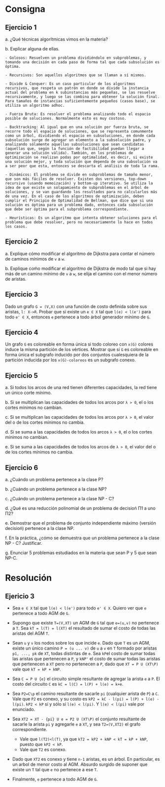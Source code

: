 Consigna
========

Ejercicio 1
-----------

a. ¿Qué técnicas algorítmicas vimos en la materia?

b. Explicar alguna de ellas.


    - Golosos: Resuelven un problema dividiéndolo en subproblemas, y tomando una decisión en cada paso de forma tal que cada subsolución es óptima.

    - Recursivos: Son aquellos algoritmos que se llaman a sí mismos.

    - Divide & Conquer: Es un caso particular de los algoritmos recursivos, que respeta un patrón en donde se divide la instancia actual del problema en k subinstancias más pequeñas, se las resuelve recursivamente, y luego se las combina para obtener la solución final. Para tamaños de instancias suficientemente pequeños (casos base), se utiliza un algoritmo adhoc.

    - Fuerza Bruta: Es resolver el problema analizando todo el espacio posible de soluciones. Normalmente esto es muy costoso.

    - Backtracking: Al igual que en una solución por fuerza bruta, se recorre todo el espacio de soluciones, que se representa comunmente como un árbol, dividiendo el espacio en subsoluciones, en donde cada subsolución surge de agregar un elemento a la subsolución padre, y analizando sólamente aquellas subsoluciones que sean candidatas (aquellas que, según la función de factibilidad puedan llegar a generar una solución válida). También, en los problemas de optimización se realizan podas por optimalidad, es decir, si existe una solución mejor, y toda solución que dependa de una subsolución va a ser peor que esta, entonces se descarta el análisis de toda la rama.

    - Dinámicos: El problema se divide en subproblemas de tamaño menor, que son más fáciles de resolver. Existen dos versiones, top-down recursivo (usando memoización) y bottom-up iterativo. Se utiliza la idea de que existe un solapamiento de subproblemas en el árbol de soluciones, y se van guardando los resultados para no calcularlos más de una vez. En el caso de los algoritmos de optimización, deben cumplir el Principio de Optimalidad de Bellman, que dice que si una solución es óptima para un problema dado, entonces cada subsolución que debe ser óptima para el subproblema correspondiente.

    - Heurísticas: Es un algoritmo que intenta obtener soluciones para el problema que debe resolver, pero no necesariamente lo hace en todos los casos.

Ejercicio 2
-----------

a. Explique cómo modificar el algoritmo de Dijkstra para contar el número de caminos mínimos de `v` a `w`.

b. Explique coḿo modificar el algoritmo de Dijkstra de modo tal que si hay más de un camino mínimo de `v` a `w`, se elija el camino con el menor número de aristas.

Ejercicio 3
-----------

Dado un grafo `G = (V,X)` con una función de costo definida sobre sus aristas, `l: X->R`. Probar que si existe un `e ∈ X` tal que `l(e) < l(e')` para todo `e' ∈ X`, entonces `e` pertenece a todo árbol generador mínimo de `G`.

Ejercicio 4
-----------

Un grafo `G` es coloreable en forma única si todo coloreo con `x(G)` colores induce la misma partición de los vértices. Mostrar que si `G` es coloreable en forma única el subgrafo inducido por dos conjuntos cualesquiera de la partición inducida por los `x(G)-coloreos` es un subgrafo conexo.

Ejercicio 5
-----------

a. Si todos los arcos de una red tienen diferentes capacidades, la red tiene un único corte mínimo.

b. Si se multiplican las capacidades de todos los arcos por `λ > 0`, el o los cortes mínimos no cambian.

c. Si se multiplican las capacidades de todos los arcos por `λ > 0`, el valor del o de los cortes mínimos no cambia.

d. Si se suma a las capacidades de todos los arcos `λ > 0`, el o los cortes mínimos no cambian.

e. Si se suma a las capacidades de todos los arcos de `λ > 0`, el valor del o de los cortes mínimos no cambia.

Ejercicio 6
-----------

a. ¿Cuándo un problema pertenece a la clase P?

b. ¿Cuándo un problema pertenece a la clase NP?

c. ¿Cuándo un problema pertenece a la clase NP - C?

d. ¿Qué es una reducción polinomial de un problema de decisioń Π1 a uno Π2?

e. Demostrar que el problema de conjunto independiente máximo (versión decisioń) pertenece a la clase NP.

f. En la práctica, ¿cómo se demuestra que un problema pertenece a la clase NP - C? Justificar.

g. Enunciar 5 problemas estudiados en la materia que sean P y 5 que sean NP-C.

Resolución
==========

Ejericio 3
----------
* Sea `e ∈ X` tal que `l(e) < l(e')` para todo `e' ∈ X`. Quiero ver que `e` pertenece a todo AGM de `G`. 

* Supongo que existe `T=(V,XT)` un AGM de `G` tal que `e=(u,v)` no pertenece a `T`. Sea `kT = l(T) = l(XT)` el resultado de sumar el costo de todas las aristas del AGM `T`.

* Sean `u` y `v` los nodos sobre los que incide `e`. Dado que `T` es un AGM, existe un único camino `P = (u ... v)` de `u` a `v` en `T` formado por aristas `p1, ..., pk` de `XT`, todas distintas de `e`. Sea `kP`el costo de sumar todas las aristas que pertenecen a `P`, y `kNP'` el costo de sumar todas las aristas que pertenecen a `XT` pero no pertenecen a `P`, dado que `XT = P U (XT\P)` vale que `kT = kP + kNP`.

* Sea `C = P U {e}` el circuito simple resultante de agregar la arista `e` a `P`. El costo del circuito `C` es `kC = l(C) = l(P) + l(e) = k+e`.

* Sea `P2=C\p` el camino resultante de sacarle `pi` (cualquier arista de `P`) a `C`. Vale que `P2` es conexo, y su costo es `kP2 = kC - l(pi) = l(P) + l(e) - l(pi)`. `kP2 < kP` sí y sólo sí `l(e) < l(pi)`. Y `l(e) < l(pi)` vale por enunciado.

* Sea `XT2 = XT - {pi} U e = P2 U (XT\P)` el conjunto resultante de sacarle la arista `pi` y agregarle `e` a `XT`, y sea `T2=(V,XT2)` el grafo correspondiente.
	* Vale que `l(T2)<l(T)`, ya que `kT2 = kP2 + kNP < kT = kP + kNP`, puesto que `kP2 < kP`.
	* Vale que `T2` es conexo.

* Dado que `XT2` es conexo y tiene `n-1` aristas, es un árbol. En particular, es un arbol de menor costo al AGM. Absurdo surgido de suponer que existe un `T` tal que `e` no pertenece a ese `T`.

* Finalmente, `e` pertenece a todo AGM de `G`.